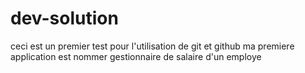 # dev-solution
ceci est un premier test pour l'utilisation de git et github
ma premiere application est nommer gestionnaire de salaire d'un employe
